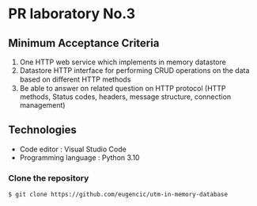 # PR laboratory No.3

## Minimum Acceptance Criteria

1. One HTTP web service which implements in memory datastore
2. Datastore HTTP interface for performing CRUD operations on the data based on diﬀerent HTTP methods
3. Be able to answer on related question on HTTP protocol (HTTP methods, Status codes, headers, message structure,
connection management)

## Technologies

* Code editor : Visual Studio Code
* Programming language : Python 3.10

### Clone the repository
```bash
$ git clone https://github.com/eugencic/utm-in-memory-database
```